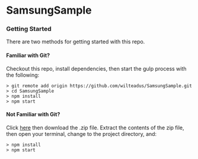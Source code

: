 # SamsungSample

### Getting Started

There are two methods for getting started with this repo.

#### Familiar with Git?
Checkout this repo, install dependencies, then start the gulp process with the following:

```
> git remote add origin https://github.com/wilteadus/SamsungSample.git
> cd SamsungSample
> npm install
> npm start
```

#### Not Familiar with Git?
Click [here](https://github.com/wilteadus/SamsungSample/releases) then download the .zip file.  Extract the contents of the zip file, then open your terminal, change to the project directory, and:

```
> npm install
> npm start
```
